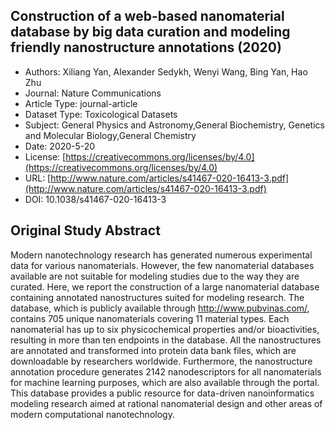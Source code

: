 
<div style="float: right; width: 200px" class='altmetric-embed' data-badge-type='donut' data-condensed='true' data-badge-details='right' data-doi="10.1038/s41467-020-16413-3"></div>

## Construction of a web-based nanomaterial database by big data curation and modeling friendly nanostructure annotations (2020)
<script type="application/ld+json">
	{	
		"@context": {
			"bs": "https://bioschemas.org/",
			"schema": "https://schema.org/",
			"citation": "schema:citation",
			"name": "schema:name",
			"url": "schema:url",
			"variableMeasured": "schema:variableMeasured"
		},
		"variableMeasured": [
			{
				"@type": "schema:PropertyValue",
				"name": "MI-R1.3-ABSTRACT-BASIC-CHEMICAL_COMPOSITION"
			},
			{
				"@type": "schema:PropertyValue",
				"name": "MI-R1.3-ABSTRACT-PHYSCHEM-SHAPE"
			},
			{
				"@type": "schema:PropertyValue",
				"name": "MI-R1.3-ABSTRACT-PHYSCHEM-SIZE"
			},
			{
				"@type": "schema:PropertyValue",
				"name": "MI-R1.3-ABSTRACT-PHYSCHEM-ZETA_POTENTIAL"
			}
		],
		"@type": "schema:Dataset",
		"name": "Construction of a web-based nanomaterial database by big data curation and modeling friendly nanostructure annotations",
		"url": "http://www.nature.com/articles/s41467-020-16413-3.pdf",
		"citation": "https://doi.org/10.1038/s41467-020-16413-3",
		"@id": "10.1038/s41467-020-16413-3",
		"http://purl.org/dc/terms/conformsTo": { "@type": "schema:CreativeWork", "@id": "https://bioschemas.org/profiles/Dataset/0.4-DRAFT" },
		"schema:license": "https://creativecommons.org/licenses/by/4.0",
		"schema:creator": [
		  {
			"@type": "schema:Organization",
			"name": "RiskGONE"
		  }
		],
		"schema:datePublished": "2020-5-20"
	}
</script>

* Authors: Xiliang Yan, Alexander Sedykh, Wenyi Wang, Bing Yan, Hao Zhu
* Journal: Nature Communications
* Article Type: journal-article
* Dataset Type: Toxicological Datasets
* Subject: General Physics and Astronomy,General Biochemistry, Genetics and Molecular Biology,General Chemistry
* Date: 2020-5-20
* License: [https://creativecommons.org/licenses/by/4.0](https://creativecommons.org/licenses/by/4.0)
* URL: [http://www.nature.com/articles/s41467-020-16413-3.pdf](http://www.nature.com/articles/s41467-020-16413-3.pdf)
* DOI: 10.1038/s41467-020-16413-3


## Original Study Abstract

Modern nanotechnology research has generated numerous experimental data for various nanomaterials. However, the few nanomaterial databases available are not suitable for modeling studies due to the way they are curated. Here, we report the construction of a large nanomaterial database containing annotated nanostructures suited for modeling research. The database, which is publicly available through http://www.pubvinas.com/, contains 705 unique nanomaterials covering 11 material types. Each nanomaterial has up to six physicochemical properties and/or bioactivities, resulting in more than ten endpoints in the database. All the nanostructures are annotated and transformed into protein data bank files, which are downloadable by researchers worldwide. Furthermore, the nanostructure annotation procedure generates 2142 nanodescriptors for all nanomaterials for machine learning purposes, which are also available through the portal. This database provides a public resource for data-driven nanoinformatics modeling research aimed at rational nanomaterial design and other areas of modern computational nanotechnology.
